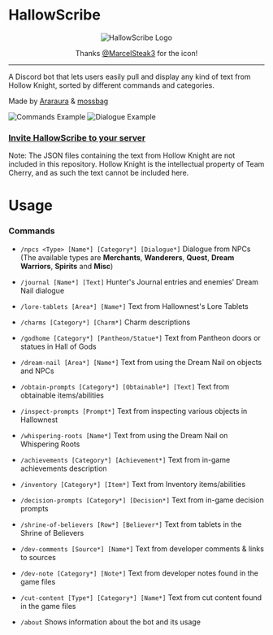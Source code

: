 # HallowScribe

<p align="center">
  <img src="https://i.imgur.com/YldROEX.png" alt="HallowScribe Logo"/>
  <p align="center">Thanks <a href="https://twitter.com/MarcelSteak3">@MarcelSteak3</a> for the icon!</p>
  <hr />
</p>

A Discord bot that lets users easily pull and display any kind of text from Hollow Knight, sorted by different commands and categories.

Made by 
<a href="https://www.youtube.com/@DailySilksongNews">Araraura</a> &
<a href="https://www.youtube.com/@mossbag69">mossbag</a>

![Commands Example](https://i.imgur.com/SBB8U5l.png "Commands Example")
![Dialogue Example](https://i.imgur.com/neZyAz9.png "Dialogue Example")

### [Invite HallowScribe to your server](https://discord.com/api/oauth2/authorize?client_id=1079808512986714133&permissions=2048&scope=bot%20applications.commands)
Note: The JSON files containing the text from Hollow Knight are not included in this repository. Hollow Knight is the intellectual property of Team Cherry, and as such the text cannot be included here.

# Usage

### Commands

- `/npcs <Type> [Name*] [Category*] [Dialogue*]` Dialogue from NPCs
(The available types are **Merchants**, **Wanderers**, **Quest**, **Dream Warriors**, **Spirits** and **Misc**)

- `/journal [Name*] [Text]` Hunter's Journal entries and enemies' Dream Nail dialogue

- `/lore-tablets [Area*] [Name*]` Text from Hallownest's Lore Tablets

- `/charms [Category*] [Charm*]` Charm descriptions

- `/godhome [Category*] [Pantheon/Statue*]` Text from Pantheon doors or statues in Hall of Gods

- `/dream-nail [Area*] [Name*]` Text from using the Dream Nail on objects and NPCs

- `/obtain-prompts [Category*] [Obtainable*] [Text]` Text from obtainable items/abilities

- `/inspect-prompts [Prompt*]` Text from inspecting various objects in Hallownest

- `/whispering-roots [Name*]` Text from using the Dream Nail on Whispering Roots

- `/achievements [Category*] [Achievement*]` Text from in-game achievements description

- `/inventory [Category*] [Item*]` Text from Inventory items/abilities

- `/decision-prompts [Category*] [Decision*]` Text from in-game decision prompts

- `/shrine-of-believers [Row*] [Believer*]` Text from tablets in the Shrine of Believers

- `/dev-comments [Source*] [Name*]` Text from developer comments & links to sources

- `/dev-note [Category*] [Note*]` Text from developer notes found in the game files

- `/cut-content [Type*] [Category*] [Name*]` Text from cut content found in the game files

- `/about` Shows information about the bot and its usage
